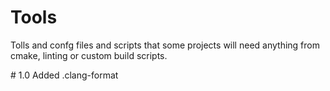 # Tools
Tolls and confg files and scripts that some projects will need anything from cmake, linting or custom build scripts.

\# 1.0
Added .clang-format
